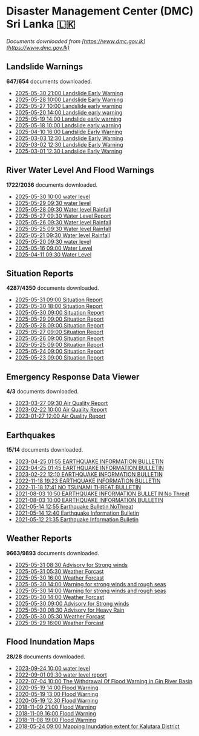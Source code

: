 # Disaster Management Center (DMC) Sri Lanka :sri_lanka:

*Documents downloaded from [https://www.dmc.gov.lk](https://www.dmc.gov.lk)*

## Landslide Warnings

**647/654** documents downloaded.

* [2025-05-30 21:00 Landslide Early Warning](data/landslide-warnings/20250530.2100.landslide-early-warning.pdf)
* [2025-05-28 10:00 Landslide Early Warning](data/landslide-warnings/20250528.1000.landslide-early-warning.pdf)
* [2025-05-27 10:00 Landslide early warning](data/landslide-warnings/20250527.1000.landslide-early-warning.pdf)
* [2025-05-20 14:00 Landslide early warning](data/landslide-warnings/20250520.1400.landslide-early-warning.pdf)
* [2025-05-19 14:00 Landslide early warning](data/landslide-warnings/20250519.1400.landslide-early-warning.pdf)
* [2025-05-18 10:00 Landslide early warning](data/landslide-warnings/20250518.1000.landslide-early-warning.pdf)
* [2025-04-10 16:00 Landslide Early Warning](data/landslide-warnings/20250410.1600.landslide-early-warning.pdf)
* [2025-03-03 12:30 Landslide Early Warning](data/landslide-warnings/20250303.1230.landslide-early-warning.pdf)
* [2025-03-02 12:30 Landslide Early Warning](data/landslide-warnings/20250302.1230.landslide-early-warning.pdf)
* [2025-03-01 12:30 Landslide Early Warning](data/landslide-warnings/20250301.1230.landslide-early-warning.pdf)

## River Water Level And Flood Warnings

**1722/2036** documents downloaded.

* [2025-05-30 10:00 water level](data/river-water-level-and-flood-warnings/20250530.1000.water-level.jpg)
* [2025-05-29 09:30 water level](data/river-water-level-and-flood-warnings/20250529.0930.water-level.jpg)
* [2025-05-28 09:30 Water level  Rainfall](data/river-water-level-and-flood-warnings/20250528.0930.water-level-rainfall.jpg)
* [2025-05-27 09:30 Water Level Report](data/river-water-level-and-flood-warnings/20250527.0930.water-level-report.jpg)
* [2025-05-26 09:30 Water level  Rainfall](data/river-water-level-and-flood-warnings/20250526.0930.water-level-rainfall.jpg)
* [2025-05-25 09:30 Water level  Rainfall](data/river-water-level-and-flood-warnings/20250525.0930.water-level-rainfall.jpg)
* [2025-05-21 09:30 Water level  Rainfall](data/river-water-level-and-flood-warnings/20250521.0930.water-level-rainfall.jpg)
* [2025-05-20 09:30 water level](data/river-water-level-and-flood-warnings/20250520.0930.water-level.jpg)
* [2025-05-16 09:00 Water Level](data/river-water-level-and-flood-warnings/20250516.0900.water-level.jpg)
* [2025-04-11 09:30 Water Level](data/river-water-level-and-flood-warnings/20250411.0930.water-level.jpg)

## Situation Reports

**4287/4350** documents downloaded.

* [2025-05-31 09:00 Situation Report](data/situation-reports/20250531.0900.situation-report.pdf)
* [2025-05-30 18:00 Situation Report](data/situation-reports/20250530.1800.situation-report.pdf)
* [2025-05-30 09:00 Situation Report](data/situation-reports/20250530.0900.situation-report.pdf)
* [2025-05-29 09:00 Situation Report](data/situation-reports/20250529.0900.situation-report.pdf)
* [2025-05-28 09:00 Situation Report](data/situation-reports/20250528.0900.situation-report.pdf)
* [2025-05-27 09:00 Situation Report](data/situation-reports/20250527.0900.situation-report.pdf)
* [2025-05-26 09:00 Situation Report](data/situation-reports/20250526.0900.situation-report.pdf)
* [2025-05-25 09:00 Situation Report](data/situation-reports/20250525.0900.situation-report.pdf)
* [2025-05-24 09:00 Situation Report](data/situation-reports/20250524.0900.situation-report.pdf)
* [2025-05-23 09:00 Situation Report](data/situation-reports/20250523.0900.situation-report.pdf)

## Emergency Response Data Viewer

**4/3** documents downloaded.

* [2023-03-27 09:30 Air Quality Report](data/emergency-response-data-viewer/20230327.0930.air-quality-report.pdf)
* [2023-02-22 10:00 Air Quality Report](data/emergency-response-data-viewer/20230222.1000.air-quality-report.pdf)
* [2023-01-27 12:00 Air Quality Report](data/emergency-response-data-viewer/20230127.1200.air-quality-report.pdf)

## Earthquakes

**15/14** documents downloaded.

* [2023-04-25 01:55 EARTHQUAKE INFORMATION BULLETIN](data/earthquakes/20230425.0155.earthquake-information-bulletin.pdf)
* [2023-04-25 01:45 EARTHQUAKE INFORMATION BULLETIN](data/earthquakes/20230425.0145.earthquake-information-bulletin.pdf)
* [2023-02-22 12:10 EARTHQUAKE INFORMATION BULLETIN](data/earthquakes/20230222.1210.earthquake-information-bulletin.pdf)
* [2022-11-18 19:23 EARTHQUAKE INFORMATION BULLETIN](data/earthquakes/20221118.1923.earthquake-information-bulletin.pdf)
* [2022-11-18 17:41 NO TSUNAMI THREAT BULLETIN](data/earthquakes/20221118.1741.no-tsunami-threat-bulletin.pdf)
* [2021-08-03 10:50 EARTHQUAKE INFORMATION BULLETIN No Threat](data/earthquakes/20210803.1050.earthquake-information-bulletin-no-threat.pdf)
* [2021-08-03 10:00 EARTHQUAKE INFORMATION BULLETIN](data/earthquakes/20210803.1000.earthquake-information-bulletin.pdf)
* [2021-05-14 12:55 Earthquake Bulletin NoThreat](data/earthquakes/20210514.1255.earthquake-bulletin-nothreat.pdf)
* [2021-05-14 12:40 Earthquake Information Bulletin](data/earthquakes/20210514.1240.earthquake-information-bulletin.pdf)
* [2021-05-12 21:35 Earthquake Information Bulletin](data/earthquakes/20210512.2135.earthquake-information-bulletin.pdf)

## Weather Reports

**9663/9893** documents downloaded.

* [2025-05-31 08:30 Advisory for Strong winds](data/weather-reports/20250531.0830.advisory-for-strong-winds.pdf)
* [2025-05-31 05:30 Weather Forcast](data/weather-reports/20250531.0530.weather-forcast.pdf)
* [2025-05-30 16:00 Weather Forcast](data/weather-reports/20250530.1600.weather-forcast.pdf)
* [2025-05-30 14:00 Warning for strong winds and rough seas](data/weather-reports/20250530.1400.warning-for-strong-winds-and-rough-seas.pdf)
* [2025-05-30 14:00 Warning for strong winds and rough seas](data/weather-reports/20250530.1400.warning-for-strong-winds-and-rough-seas.pdf)
* [2025-05-30 14:00 Weather Forcast](data/weather-reports/20250530.1400.weather-forcast.pdf)
* [2025-05-30 09:00 Advisory for Strong winds](data/weather-reports/20250530.0900.advisory-for-strong-winds.pdf)
* [2025-05-30 08:30 Advisory for Heavy Rain](data/weather-reports/20250530.0830.advisory-for-heavy-rain.pdf)
* [2025-05-30 05:30 Weather Forcast](data/weather-reports/20250530.0530.weather-forcast.pdf)
* [2025-05-29 16:00 Weather Forcast](data/weather-reports/20250529.1600.weather-forcast.pdf)

## Flood Inundation Maps

**28/28** documents downloaded.

* [2023-09-24 10:00 water level](data/flood-inundation-maps/20230924.1000.water-level.pdf)
* [2022-09-01 09:30 water level report](data/flood-inundation-maps/20220901.0930.water-level-report.pdf)
* [2022-07-04 10:00 The Withdrawal Of Flood Warning in Gin River Basin](data/flood-inundation-maps/20220704.1000.the-withdrawal-of-flood-warning-in-gin-river-basin.pdf)
* [2020-05-19 14:00 Flood Warning](data/flood-inundation-maps/20200519.1400.flood-warning.pdf)
* [2020-05-19 13:00 Flood Warning](data/flood-inundation-maps/20200519.1300.flood-warning.pdf)
* [2020-05-19 12:30 Flood Warning](data/flood-inundation-maps/20200519.1230.flood-warning.pdf)
* [2018-11-09 21:00 Flood Warning](data/flood-inundation-maps/20181109.2100.flood-warning.PDF)
* [2018-11-09 16:00 Flood Warning](data/flood-inundation-maps/20181109.1600.flood-warning.PDF)
* [2018-11-08 19:00 Flood Warning](data/flood-inundation-maps/20181108.1900.flood-warning.PDF)
* [2018-05-24 09:00 Mapping Inundation extent for Kalutara District](data/flood-inundation-maps/20180524.0900.mapping-inundation-extent-for-kalutara-district.pdf)
